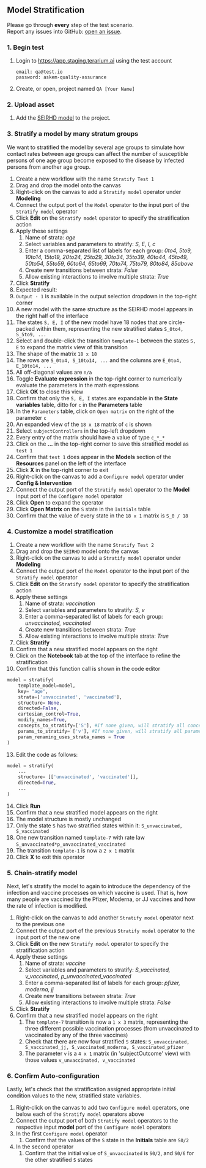 ## Model Stratification
Please go through __every__ step of the test scenario.\
Report any issues into GitHub: [open an issue](https://github.com/DARPA-ASKEM/terarium/issues/new?assignees=&labels=bug%2C+Q%26A&template=qa-issue.md&title=%5BBUG%5D%3A+).

### 1. Begin test
1. Login to https://app.staging.terarium.ai using the test account
    ```
    email: qa@test.io
    password: askem-quality-assurance
    ```
2. Create, or open, project named `QA [Your Name]`

### 2. Upload asset
1. Add the [SEIRHD model](https://github.com/DARPA-ASKEM/terarium/blob/3c80ae8f3ad012ebfbdd3a8f1883066eec4b48ac/testing/data/SEIRHD%20Q1b%20added%20params.json) to the project.

### 3. Stratify a model by many stratum groups

We want to stratified the model by several age groups to simulate how contact rates between age groups can affect the number of susceptible persons of one age group become exposed to the disease by infected persons from another age group.

1. Create a new workflow with the name `Stratify Test 1`
2. Drag and drop the model onto the canvas
3. Right-click on the canvas to add a `Stratify model` operator under **Modeling**
6. Connect the output port of the `Model` operator to the input port of the `Stratify model` operator
7. Click **Edit** on the `Stratify model` operator to specify the stratification action
8. Apply these settings
   1. Name of strata: _age_
   2. Select variables and parameters to stratify: _S, E, I, c_
   3. Enter a comma-separated list of labels for each group: _0to4, 5to9, 10to14, 15to19, 20to24, 25to29, 30to34, 35to39, 40to44, 45to49, 50to54, 55to59, 60to64, 65to69, 70to74, 75to79, 80to84, 85above_
   4. Create new transitions between strata: _False_
   5. Allow existing interactions to involve multiple strata: _True_
9. Click **Stratify**
10. Expected result:
   1. `Output - 1`  is available in the output selection dropdown in the top-right corner
   2. A new model with the same structure as the SEIRHD model appears in the right half of the interface
   3. The states `S, E, I` of the new model have 18 nodes that are circle-packed within them, representing the new stratified states `S_0to4, S_5to9, ...`
11. Select and double-click the transition `template-1` between the states `S, E` to expand the matrix view of this transition
   1. The shape of the matrix `18 x 18`
   2. The rows are `S_0to4, S_10to14, ...` and the columns are `E_0to4, E_10to14, ...`
   3. All off-diagonal values are `n/a`
   4. Toggle **Evaluate expression** in the top-right corner to numerically evaluate the parameters in the math expressions
   5. Click **OK** to close this view
12. Confirm that only the `S, E, I` states are expandable in the **State variables** table, ditto for `c` in the **Parameters** table
   1. In the `Parameters` table, click on `Open matrix` on the right of the parameter `c`
   2. An expanded view of the `18 x 18` matrix of `c` is shown
   3. Select `subjectControllers` in the top-left dropdown
   4. Every entry of the matrix should have a value of type `c_*_*`
13. Click on the **...** in the top-right corner to save this stratified model as `test 1`
   1. Confirm that `test 1` does appear in the **Models** section of the **Resources** panel on the left of the interface
14. Click **X** in the top-right corner to exit
15. Right-click on the canvas to add a `Configure model` operator under **Config & Intervention**
16. Connect the output port of the `Stratify model` operator to the **Model** input port of the `Configure model` operator
17. Click **Open** to expand the operator
   1. Click **Open Matrix** on the `S` state in the `Initials` table
   2. Confirm that the value of every state in the `18 x 1` matrix is `S_0 / 18`


### 4. Customize a model stratification 
1. Create a new workflow with the name `Stratify Test 2`
2. Drag and drop the `SEIRHD` model onto the canvas
3. Right-click on the canvas to add a `Stratify model` operator under **Modeling**
6. Connect the output port of the `Model` operator to the input port of the `Stratify model` operator
7. Click **Edit** on the `Stratify model` operator to specify the stratification action
8. Apply these settings
   1. Name of strata: _vaccination_
   2. Select variables and parameters to stratify: _S, v_
   3. Enter a comma-separated list of labels for each group: _unvaccinated, vaccinated_
   4. Create new transitions between strata: _True_
   5. Allow existing interactions to involve multiple strata: _True_
9. Click **Stratify**
10. Confirm that a new stratified model appears on the right
11. Click on the **Notebook** tab at the top of the interface to refine the stratification
12. Confirm that this function call is shown in the code editor
```python
model = stratify(
    template_model=model,
    key= "age",
    strata=['unvaccinated', 'vaccinated'],
    structure= None,
    directed=False,
    cartesian_control=True,
    modify_names=True,
    concepts_to_stratify=['S'], #If none given, will stratify all concepts.
    params_to_stratify= ['v'], #If none given, will stratify all parameters.
    param_renaming_uses_strata_names = True
)
```
13. Edit the code as follows:
```python
model = stratify(
    ...
    structure= [['unvaccinated', 'vaccinated']],
    directed=True,
    ...
)
```
14. Click **Run**
15. Confirm that a new stratified model appears on the right
   1. The model structure is mostly unchanged
   2. Only the state `S` has two stratified states within it: `S_unvaccinated, S_vaccinated`
   3. One new transition named `template-7` with rate law `S_unvaccinated*p_unvaccinated_vaccinated`
   4. The transition `template-1` is now a `2 x 1` matrix
16. Click **X** to exit this operator

### 5. Chain-stratify model

Next, let's stratify the model to again to introduce the dependency of the infection and vaccine processes on which vaccine is used. That is, how many people are vaccined by the Pfizer, Moderna, or JJ vaccines and how the rate of infection is modified.

1. Right-click on the canvas to add another `Stratify model` operator next to the previous one
2. Connect the output port of the previous `Stratify model` operator to the input port of the new one
3. Click **Edit** on the new `Stratify model` operator to specify the stratification action
4. Apply these settings
   1. Name of strata: _vaccine_
   2. Select variables and parameters to stratify: _S_vaccinated, v_vaccinated, p_unvaccinated_vaccinated_
   3. Enter a comma-separated list of labels for each group: _pfizer, moderna, jj_
   4. Create new transitions between strata: _True_
   5. Allow existing interactions to involve multiple strata: _False_
5. Click **Stratify**
6. Confirm that a new stratified model appears on the right
   1. The `template-7` transition is now a `1 x 3` matrix, representing the three different possible vaccination processes (from unvaccinated to vaccinated by any of the three vaccines)
   2. Check that there are now four stratified `S` states: `S_unvaccinated, S_vaccinated_jj, S_vaccinated_moderna, S_vaccinated_pfizer`
   3. The parameter `v` is a `4 x 1` matrix (in 'subjectOutcome' view) with those values `v_unvaccinated, v_vaccinated`

### 6. Confirm Auto-configuration

Lastly, let's check that the stratification assigned appropriate initial condition values to the new, stratified state variables.

1. Right-click on the canvas to add two `Configure model` operators, one below each of the `Stratify model` operators above
2. Connect the output port of both `Stratify model` operators to the respective input **model** port of the `Configure model` operators
3. In the first `Configure model` operator
   1. Confirm that the values of the `S` state in the **Initials** table are `S0/2`
4. In the second operator
   1. Confirm that the initial value of `S_unvaccinated` is `S0/2`, and `S0/6` for the other stratified `S` states

